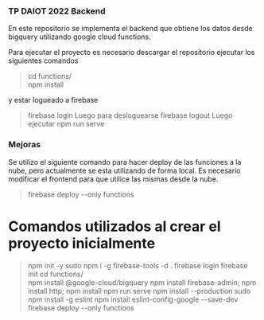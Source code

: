 ### TP DAIOT 2022 Backend
En este repositorio se implementa el backend que obtiene los datos desde bigquery utilizando google cloud functions.

Para ejecutar el proyecto es necesario descargar el repositorio
 ejecutar los siguientes comandos
 > cd functions/  
 > npm install

y estar logueado a firebase
 > firebase login
Luego para desloguearse
 > firebase logout
Luego ejecutar 
 > npm run serve
### Mejoras
Se utilizo el siguiente comando para hacer deploy de las funciones a la nube, pero actualmente se esta utilizando de forma local. Es necesario modificar el frontend para que utilice las mismas desde la nube.
 > firebase deploy --only functions


# Comandos utilizados al crear el proyecto inicialmente
 > npm init -y
 > sudo npm i -g firebase-tools -d .
 > firebase login
 > firebase init
 > cd functions/  
 > npm install @google-cloud/bigquery
 > npm install firebase-admin;
 > npm install http;
 > npm install
 > npm run serve
 > npm install --production
 > sudo npm install -g eslint
 > npm install eslint-config-google --save-dev
 > firebase deploy --only functions
